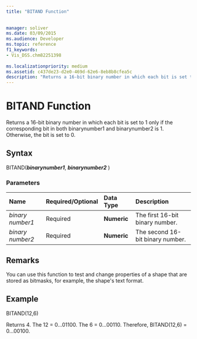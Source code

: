 ```yaml
---
title: "BITAND Function"
 
 
manager: soliver
ms.date: 03/09/2015
ms.audience: Developer
ms.topic: reference
f1_keywords:
- Vis_DSS.chm82251398
 
ms.localizationpriority: medium
ms.assetid: c437de23-d2e0-469d-62e6-8eb8b8cfea5c
description: "Returns a 16-bit binary number in which each bit is set to 1 only if the corresponding bit in both binarynumber1 and binarynumber2 is 1. Otherwise, the bit is set to 0."
---
```


# BITAND Function

Returns a 16-bit binary number in which each bit is set to 1 only if the corresponding bit in both binarynumber1 and binarynumber2 is 1. Otherwise, the bit is set to 0. 
  
## Syntax

BITAND(***binarynumber1***, ***binarynumber2*** ) 
  
### Parameters

|**Name**|**Required/Optional**|**Data Type**|**Description**|
|:-----|:-----|:-----|:-----|
| _binary number1_ <br/> |Required  <br/> |**Numeric** <br/> |The first 16-bit binary number.  <br/> |
| _binary number2_ <br/> |Required  <br/> |**Numeric** <br/> |The second 16-bit binary number.  <br/> |
   
## Remarks

You can use this function to test and change properties of a shape that are stored as bitmasks, for example, the shape's text format.
  
## Example

BITAND(12,6)
  
Returns 4. The 12 = 0...01100. The 6 = 0...00110. Therefore, BITAND(12,6) = 0...00100.
  

